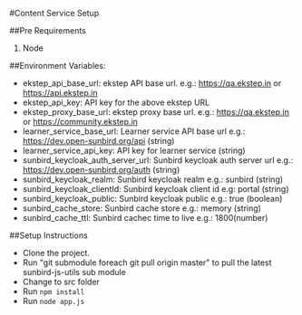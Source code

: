 #Content Service  Setup

##Pre Requirements
1. Node

##Environment Variables:
* ekstep_api_base_url: ekstep API base url. e.g.: https://qa.ekstep.in or https://api.ekstep.in
* ekstep_api_key: API key for the above ekstep URL
* ekstep_proxy_base_url: ekstep proxy base url. e.g.: https://qa.ekstep.in or https://community.ekstep.in
* learner_service_base_url: Learner service API base url e.g.: https://dev.open-sunbird.org/api (string)
* learner_service_api_key: API key for learner service (string)
* sunbird_keycloak_auth_server_url: Sunbird keycloak auth server url e.g.: https://dev.open-sunbird.org/auth (string)
* sunbird_keycloak_realm: Sunbird keycloak realm e.g.: sunbird (string)
* sunbird_keycloak_clientId: Sunbird keycloak client id e.g: portal (string)
* sunbird_keycloak_public: Sunbird keycloak public e.g.: true (boolean)
* sunbird_cache_store: Sunbird cache store e.g.: memory (string)
* sunbird_cache_ttl: Sunbird cachec time to live e.g.: 1800(number)

##Setup Instructions
* Clone the project.
* Run "git submodule foreach git pull origin master" to pull the latest sunbird-js-utils sub module
* Change to src folder
* Run `npm install`
* Run `node app.js`





